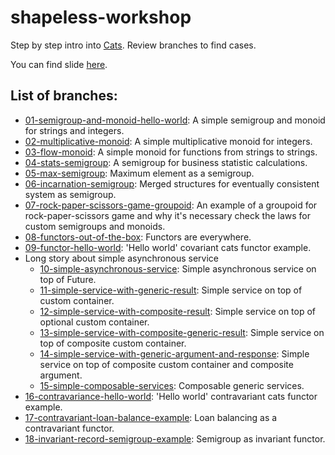 # shapeless-workshop

Step by step intro into [Cats](https://github.com/typelevel/cats). Review branches to find cases.

You can find slide [here](https://docs.google.com/presentation/d/1gQRpRP9TfZiiOpx_uHUhdFjOYUbH1U7UuOsIpfFUDcg/edit?usp=sharing).

## List of branches:
* [01-semigroup-and-monoid-hello-world](https://github.com/karazinscalausersgroup/cats-workshop/blob/01-semigroup-and-monoid-hello-world/src/main/scala/karazinscalausersgroup/workshop/CatsWorkshop.scala): A simple semigroup and monoid for strings and integers.
* [02-multiplicative-monoid](https://github.com/karazinscalausersgroup/cats-workshop/blob/02-multiplicative-monoid/src/main/scala/karazinscalausersgroup/workshop/CatsWorkshop.scala): A simple multiplicative monoid for integers.
* [03-flow-monoid](https://github.com/karazinscalausersgroup/cats-workshop/blob/03-flow-monoid/src/main/scala/karazinscalausersgroup/workshop/CatsWorkshop.scala): A simple monoid for functions from strings to strings.
* [04-stats-semigroup](https://github.com/karazinscalausersgroup/cats-workshop/blob/04-stats-semigroup/src/main/scala/karazinscalausersgroup/workshop/CatsWorkshop.scala): A semigroup for business statistic calculations.
* [05-max-semigroup](https://github.com/karazinscalausersgroup/cats-workshop/blob/05-max-semigroup/src/main/scala/karazinscalausersgroup/workshop/CatsWorkshop.scala): Maximum element as a semigroup.
* [06-incarnation-semigroup](https://github.com/karazinscalausersgroup/cats-workshop/blob/06-incarnation-semigroup/src/main/scala/karazinscalausersgroup/workshop/CatsWorkshop.scala): Merged structures for eventually consistent system as semigroup.
* [07-rock-paper-scissors-game-groupoid](https://github.com/karazinscalausersgroup/cats-workshop/blob/07-rock-paper-scissors-game-groupoid/src/main/scala/karazinscalausersgroup/workshop/CatsWorkshop.scala): An example of a groupoid for rock-paper-scissors game and why it's necessary check the laws for custom semigroups and monoids.
* [08-functors-out-of-the-box](https://github.com/karazinscalausersgroup/cats-workshop/blob/08-functors-out-of-the-box/src/main/scala/karazinscalausersgroup/workshop/CatsWorkshop.scala): Functors are everywhere.
* [09-functor-hello-world](https://github.com/karazinscalausersgroup/cats-workshop/blob/09-functor-hello-world/src/main/scala/karazinscalausersgroup/workshop/CatsWorkshop.scala): 'Hello world' covariant cats functor example.
* Long story about simple asynchronous service
    * [10-simple-asynchronous-service](https://github.com/karazinscalausersgroup/cats-workshop/blob/10-simple-asynchronous-service/src/main/scala/karazinscalausersgroup/workshop/CatsWorkshop.scala): Simple asynchronous service on top of Future.
    * [11-simple-service-with-generic-result](https://github.com/karazinscalausersgroup/cats-workshop/blob/11-simple-service-with-generic-result/src/main/scala/karazinscalausersgroup/workshop/CatsWorkshop.scala): Simple service on top of custom container.
    * [12-simple-service-with-composite-result](https://github.com/karazinscalausersgroup/cats-workshop/blob/12-simple-service-with-composite-result/src/main/scala/karazinscalausersgroup/workshop/CatsWorkshop.scala): Simple service on top of optional custom container.
    * [13-simple-service-with-composite-generic-result](https://github.com/karazinscalausersgroup/cats-workshop/blob/13-simple-service-with-composite-generic-result/src/main/scala/karazinscalausersgroup/workshop/CatsWorkshop.scala): Simple service on top of composite custom container.
    * [14-simple-service-with-generic-argument-and-response](https://github.com/karazinscalausersgroup/cats-workshop/blob/14-simple-service-with-generic-argument-and-response/src/main/scala/karazinscalausersgroup/workshop/CatsWorkshop.scala): Simple service on top of composite custom container and composite argument.
    * [15-simple-composable-services](https://github.com/karazinscalausersgroup/cats-workshop/blob/15-simple-composable-services/src/main/scala/karazinscalausersgroup/workshop/CatsWorkshop.scala): Composable generic services.
* [16-contravariance-hello-world](https://github.com/karazinscalausersgroup/cats-workshop/blob/16-contravariance-hello-world/src/main/scala/karazinscalausersgroup/workshop/CatsWorkshop.scala): 'Hello world' contravariant cats functor example.
* [17-contravariant-loan-balance-example](https://github.com/karazinscalausersgroup/cats-workshop/blob/17-contravariant-loan-balance-example/src/main/scala/karazinscalausersgroup/workshop/CatsWorkshop.scala): Loan balancing as a contravariant functor.
* [18-invariant-record-semigroup-example](https://github.com/karazinscalausersgroup/cats-workshop/blob/18-invariant-record-semigroup-example/src/main/scala/karazinscalausersgroup/workshop/CatsWorkshop.scala): Semigroup as invariant functor.
